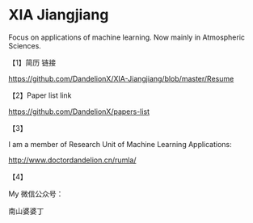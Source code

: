 # XIA Jiangjiang

Focus on applications of machine learning. Now mainly in Atmospheric Sciences.


【1】简历 链接

https://github.com/DandelionX/XIA-Jiangjiang/blob/master/Resume




【2】Paper list link

https://github.com/DandelionX/papers-list




【3】

I am a member of Research Unit of Machine Learning Applications:


http://www.doctordandelion.cn/rumla/






【4】

My 微信公众号：

南山婆婆丁











